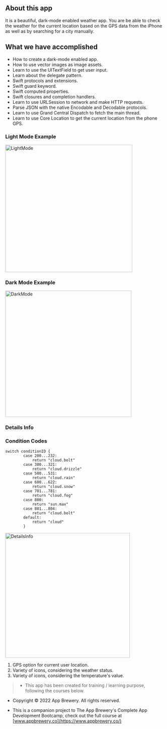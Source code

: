## About this app

It is a beautiful, dark-mode enabled weather app. You are be able to check the weather for the current location based on the GPS data from the iPhone as well as by searching for a city manually. 

## What we have accomplished

* How to create a dark-mode enabled app.
* How to use vector images as image assets.
* Learn to use the UITextField to get user input. 
* Learn about the delegate pattern.
* Swift protocols and extensions. 
* Swift guard keyword. 
* Swift computed properties.
* Swift closures and completion handlers.
* Learn to use URLSession to network and make HTTP requests.
* Parse JSON with the native Encodable and Decodable protocols. 
* Learn to use Grand Central Dispatch to fetch the main thread.
* Learn to use Core Location to get the current location from the phone GPS. 


### Light Mode Example

<img width="404" alt="LightMode" src="https://user-images.githubusercontent.com/32853291/199283388-fe18bf35-275c-4c4f-a763-e2e093d16b29.png">


### Dark Mode Example

<img width="401" alt="DarkMode" src="https://user-images.githubusercontent.com/32853291/199283363-d73dd2fd-1fbf-407f-9e27-c568e3d77e08.png">

### Details Info

### Condition Codes
```
switch conditionID {
        case 200...232:
            return "cloud.bolt"
        case 300...321:
            return "cloud.drizzle"
        case 500...531:
            return "cloud.rain"
        case 600...622:
            return "cloud.snow"
        case 701...781:
            return "cloud.fog"
        case 800:
            return "sun.max"
        case 801...804:
            return "cloud.bolt"
        default:
            return "cloud"
        }
```

<img width="396" alt="DetailsInfo" src="https://user-images.githubusercontent.com/32853291/199284918-cb2f6423-4a9a-4fdc-b0bd-e60332d66483.png">

1) GPS option for current user location.
2) Variety of icons, considering the weather status.
3) Variety of icons, considering the temperature's value.





>* This app has been created for training / learning purpose, following the courses below.

* Copyright © 2022 App Brewery. All rights reserved.

* This is a companion project to The App Brewery's Complete App Development Bootcamp, check out the full course at [www.appbrewery.co](https://www.appbrewery.co/)
